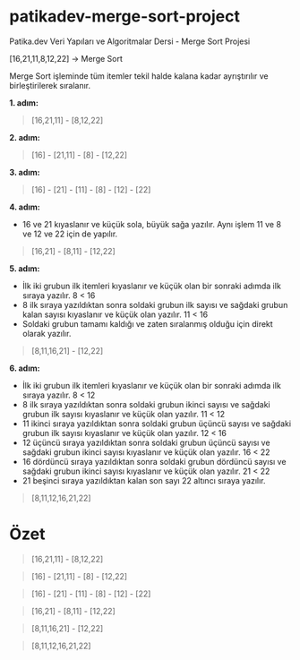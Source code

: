 # patikadev-merge-sort-project
Patika.dev Veri Yapıları ve Algoritmalar Dersi - Merge Sort Projesi

[16,21,11,8,12,22] -> Merge Sort

Merge Sort işleminde tüm itemler tekil halde kalana kadar ayrıştırılır ve birleştirilerek sıralanır.

**1. adım:**
> [16,21,11] - [8,12,22]

**2. adım:**
> [16] - [21,11] - [8] - [12,22]

**3. adım:**
> [16] - [21] - [11] - [8] - [12] - [22]

**4. adım:** 
- 16 ve 21 kıyaslanır ve küçük sola, büyük sağa yazılır. Aynı işlem 11 ve 8 ve 12 ve 22 için de yapılır.
> [16,21] - [8,11] - [12,22]

**5. adım:** 
- İlk iki grubun ilk itemleri kıyaslanır ve küçük olan bir sonraki adımda ilk sıraya yazılır. 8 < 16
- 8 ilk sıraya yazıldıktan sonra soldaki grubun ilk sayısı ve sağdaki grubun kalan sayısı kıyaslanır ve küçük olan yazılır. 11 < 16
- Soldaki grubun tamamı kaldığı ve zaten sıralanmış olduğu için direkt olarak yazılır.
> [8,11,16,21] - [12,22]

**6. adım:** 
- İlk iki grubun ilk itemleri kıyaslanır ve küçük olan bir sonraki adımda ilk sıraya yazılır. 8 < 12
- 8 ilk sıraya yazıldıktan sonra soldaki grubun ikinci sayısı ve sağdaki grubun ilk sayısı kıyaslanır ve küçük olan yazılır. 11 < 12
- 11 ikinci sıraya yazıldıktan sonra soldaki grubun üçüncü sayısı ve sağdaki grubun ilk sayısı kıyaslanır ve küçük olan yazılır. 12 < 16
- 12 üçüncü sıraya yazıldıktan sonra soldaki grubun üçüncü sayısı ve sağdaki grubun ikinci sayısı kıyaslanır ve küçük olan yazılır. 16 < 22
- 16 dördüncü sıraya yazıldıktan sonra soldaki grubun dördüncü sayısı ve sağdaki grubun ikinci sayısı kıyaslanır ve küçük olan yazılır. 21 < 22
- 21 beşinci sıraya yazıldıktan kalan son sayı 22 altıncı sıraya yazılır.
> [8,11,12,16,21,22]

# Özet
> [16,21,11] - [8,12,22]

> [16] - [21,11] - [8] - [12,22]

> [16] - [21] - [11] - [8] - [12] - [22]

> [16,21] - [8,11] - [12,22]

> [8,11,16,21] - [12,22]

> [8,11,12,16,21,22]
